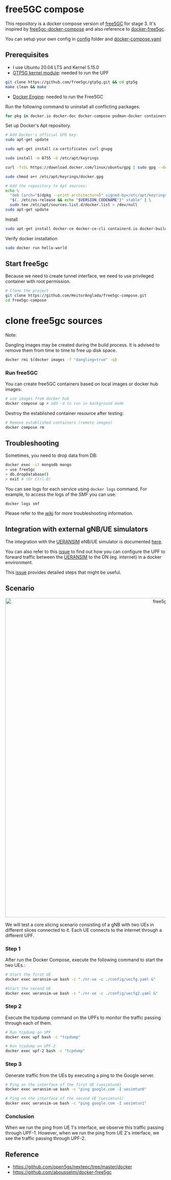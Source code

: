 # free5GC compose

This repository is a docker compose version of [free5GC](https://github.com/free5gc/free5gc) for stage 3. It's inspired by [free5gc-docker-compose](https://github.com/calee0219/free5gc-docker-compose) and also reference to [docker-free5gc](https://github.com/abousselmi/docker-free5gc).

You can setup your own config in [config](./config) folder and [docker-compose.yaml](docker-compose.yaml)

## Prerequisites

- I use Ubuntu 20.04 LTS and Kernel 5.15.0
- [GTP5G kernel module](https://github.com/free5gc/gtp5g): needed to run the UPF
  
```bash
git clone https://github.com/free5gc/gtp5g.git && cd gtp5g
make clean && make
```

- [Docker Engine](https://docs.docker.com/engine/install): needed to run the Free5GC 

Run the following command to uninstall all conflicting packages:

```bash
for pkg in docker.io docker-doc docker-compose podman-docker containerd runc; do sudo apt-get remove $pkg; done
```

Set up Docker's Apt repository.

```bash
# Add Docker's official GPG key:
sudo apt-get update
```
```bash
sudo apt-get install ca-certificates curl gnupg
```

```bash
sudo install -m 0755 -d /etc/apt/keyrings

```

```bash
curl -fsSL https://download.docker.com/linux/ubuntu/gpg | sudo gpg --dearmor -o /etc/apt/keyrings/docker.gpg
```

```bash
sudo chmod a+r /etc/apt/keyrings/docker.gpg
```

```bash
# Add the repository to Apt sources:
echo \
  "deb [arch="$(dpkg --print-architecture)" signed-by=/etc/apt/keyrings/docker.gpg] https://download.docker.com/linux/ubuntu \
  "$(. /etc/os-release && echo "$VERSION_CODENAME")" stable" | \
  sudo tee /etc/apt/sources.list.d/docker.list > /dev/null
sudo apt-get update
```

Install
```bash
sudo apt-get install docker-ce docker-ce-cli containerd.io docker-buildx-plugin docker-compose-plugin
```
Verify docker installation
```bash
sudo docker run hello-world
```

## Start free5gc

Because we need to create tunnel interface, we need to use privileged container with root permission.


```bash
# Clone the project
git clone https://github.com/HeitorAnglada/free5gc-compose.git
cd free5gc-compose
```
# clone free5gc sources

Note:

Dangling images may be created during the build process. It is advised to remove them from time to time to free up disk space.

```bash
docker rmi $(docker images -f "dangling=true" -q)
```

### Run free5GC

You can create free5GC containers based on local images or docker hub images:

```bash
# use images from docker hub
docker compose up # add -d to run in background mode
```

Destroy the established container resource after testing:

```bash
# Remove established containers (remote images)
docker compose rm
```

## Troubleshooting

Sometimes, you need to drop data from DB:

```bash
docker exec -it mongodb mongo
> use free5gc
> db.dropDatabase()
> exit # (Or Ctrl-D)
```

You can see logs for each service using `docker logs` command. For example, to access the logs of the *SMF* you can use:

```console
docker logs smf
```

Please refer to the [wiki](https://github.com/free5gc/free5gc/wiki) for more troubleshooting information.

## Integration with external gNB/UE simulators

The integration with the [UERANSIM](https://github.com/aligungr/UERANSIM) eNB/UE simulator is documented [here](https://www.free5gc.org/installations/stage-3-sim-install/). 

You can also refer to this [issue](https://github.com/free5gc/free5gc-compose/issues/26) to find out how you can configure the UPF to forward traffic between the [UERANSIM](https://github.com/aligungr/UERANSIM) to the DN (eg. internet) in a docker environment.

This [issue](https://github.com/free5gc/free5gc-compose/issues/28) provides detailed steps that might be useful.

## Scenario

<p align="center">
  <a href="https://github.com/HeitorAnglada/free5gc-compose">
    <img src="https://i.ibb.co/3Tf7mdc/free5gc-slice-cenario.png" width="1000" alt="free5gc-slice">
  </a>
</p>

We will test a core slicing scenario consisting of a gNB with two UEs in different slices connected to it. Each UE connects to the internet through a different UPF.

### Step 1
After run the Docker Compose, execute the following command to start the two UEs.:
```bash
# Start the first UE
docker exec ueransim-ue bash -c "./nr-ue -c ./config/uecfg.yaml &"

#Start the second UE
docker exec ueransim-ue bash -c "./nr-ue -c ./config/uecfg2.yaml &"
```

### Step 2
Execute the tcpdump command on the UPFs to monitor the traffic passing through each of them.

```bash
# Run tcpdump on UPF
docker exec upf bash -c "tcpdump"

# Run tcpdump on UPF-2
docker exec upf-2 bash -c "tcpdump"
```
### Step 3
Generate traffic from the UEs by executing a ping to the Google server.

```bash
# Ping on the interface of the first UE (uesimtun0)
docker exec ueransim-ue bash -c "ping google.com -I uesimtun0"

# Ping on the interface of the second UE (uesimtun1)
docker exec ueransim-ue bash -c "ping google.com -I uesimtun1"
```
### Conclusion

When we run the ping from UE 1's interface, we observe this traffic passing through UPF-1. However, when we run the ping from UE 2's interface, we see the traffic passing through UPF-2.









## Reference
- https://github.com/open5gs/nextepc/tree/master/docker
- https://github.com/abousselmi/docker-free5gc
